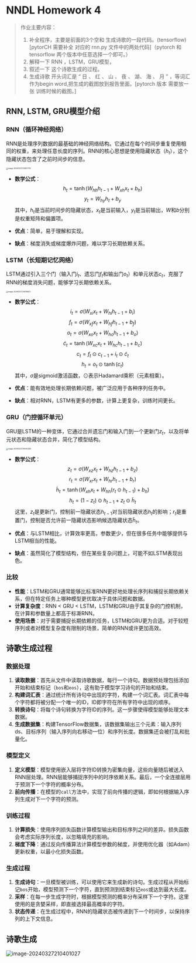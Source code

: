 # NNDL Homework 4

> 作业主要内容：
>
> 1.	补全程序，主要是前面的3个空和 生成诗歌的一段代码。(tensorflow)   [pytorCH 需要补全 对应的 rnn.py 文件中的两处代码]（pytorch 和 tensorflow 两个版本中任意选择一个即可。）
> 2.   解释一下 RNN ，LSTM，GRU模型，
> 3.	叙述一下 这个诗歌生成的过程。
> 4.	生成诗歌 开头词汇是 “ 日 、 红 、 山 、 夜 、 湖、 海 、 月 ” ，等词汇作为begin word,把生成的截图放到报告里面。[pytorch 版本 需要放一张 训练时候的截图。]



## RNN, LSTM, GRU模型介绍

### RNN（循环神经网络）

RNN是处理序列数据的最基础的神经网络结构。它通过在每个时间步重复使用相同的权重，来处理任意长度的序列。RNN的核心思想是使用隐藏状态（$h_t$），这个隐藏状态包含了之前时间步的信息。

<img src="C:\Users\12920\AppData\Roaming\Typora\typora-user-images\image-20240327213857778.png" alt="image-20240327213857778" style="zoom:33%;" />

- **数学公式**：
  $$
  h_t = \tanh(W_{hh}h_{t-1} + W_{xh}x_t + b_h)
  $$
  $$
  y_t = W_{hy}h_t + b_y
  $$
  其中，$h_t$是当前时间步的隐藏状态，$x_t$是当前输入，$y_t$是当前输出，$W$和$b$分别是权重矩阵和偏置项。

- **优点**：简单，易于理解和实现。

- **缺点**：梯度消失或梯度爆炸问题，难以学习长期依赖关系。

### LSTM（长短期记忆网络）

LSTM通过引入三个门（输入门$i_t$、遗忘门$f_t$和输出门$o_t$）和单元状态$c_t$，克服了RNN的梯度消失问题，能够学习长期依赖关系。

<img src="C:\Users\12920\AppData\Roaming\Typora\typora-user-images\image-20240327214018823.png" alt="image-20240327214018823" style="zoom:33%;" />

- **数学公式**：
  $$
  i_t = \sigma(W_{xi}x_t + W_{hi}h_{t-1} + b_i)
  $$
  $$
  f_t = \sigma(W_{xf}x_t + W_{hf}h_{t-1} + b_f)
  $$
  $$
  o_t = \sigma(W_{xo}x_t + W_{ho}h_{t-1} + b_o)
  $$
  $$
  \widetilde{c}_t = \tanh(W_{xc}x_t + W_{hc}h_{t-1} + b_c)
  $$
  $$
  c_t = f_t \odot c_{t-1} + i_t \odot \widetilde{c}_t
  $$
  $$
  h_t = o_t \odot \tanh(c_t)
  $$
  其中，$\sigma$是sigmoid激活函数，$\odot$表示Hadamard乘积（元素相乘）。

- **优点**：能有效地处理长期依赖问题，被广泛应用于各种序列任务中。

- **缺点**：相对RNN，LSTM有更多的参数，计算上更复杂，训练时间更长。

### GRU（门控循环单元）

GRU是LSTM的一种变体，它通过合并遗忘门和输入门到一个更新门$z_t$，以及将单元状态和隐藏状态合并，简化了模型结构。

<img src="C:\Users\12920\AppData\Roaming\Typora\typora-user-images\image-20240327214042366.png" alt="image-20240327214042366" style="zoom:33%;" />

- **数学公式**：
  $$
  z_t = \sigma(W_{xz}x_t + W_{hz}h_{t-1} + b_z)
  $$
  $$
  r_t = \sigma(W_{xr}x_t + W_{hr}h_{t-1} + b_r)
  $$
  $$
  \widetilde{h}_t = \tanh(W_{xh}x_t + W_{hh}(r_t \odot h_{t-1}) + b_h)
  $$
  $$
  h_t = (1 - z_t) \odot h_{t-1} + z_t \odot \widetilde{h}_t
  $$
  这里，$z_t$是更新门，控制前一隐藏状态$h_{t-1}$对当前隐藏状态$h_t$的影响；$r_t$是重置门，控制是否允许前一隐藏状态影响候选隐藏状态$\widetilde{h}_t$。

- **优点**：与LSTM相比，计算效率更高，参数更少，但在很多任务中能够提供与LSTM相当的性能。

- **缺点**：虽然简化了模型结构，但在某些复杂问题上，可能不如LSTM表现出色。

### 比较

- **性能**：LSTM和GRU通常能够比标准RNN更好地处理长序列和捕捉长期依赖关系，但在特定任务上哪种模型更优取决于具体问题和数据。
- **计算复杂度**：RNN < GRU < LSTM，LSTM和GRU由于其复杂的门控机制，在计算和参数量上都高于标凘RNN。
- **使用场景**：对于需要捕捉长期依赖的任务，LSTM和GRU更为合适。对于较短序列或者对模型复杂度有限制的场景，简单的RNN或许更加高效。



## 诗歌生成过程

### 数据处理

1. **读取数据**：首先从文件中读取诗歌数据，每行一个诗句。数据预处理包括添加开始和结束标记（`bos`和`eos`），这有助于模型学习诗句的开始和结束。
2. **构建词汇表**：通过统计所有诗句中出现的字符，构建一个词汇表。词汇表中每个字符都将被分配一个唯一的ID，ID即字符在所有字符中出现的顺序。
3. **转换诗句**：将每个诗句转换为字符ID的序列。这一步骤使得模型能够处理文本数据。
4. **生成数据集**：构建TensorFlow数据集，该数据集输出三个元素：输入序列ds、目标序列（输入序列向右移动一位）和序列长度。数据集还会被打乱和批量化。

### 模型定义

1. **定义模型**：模型使用嵌入层将字符ID转换为密集向量，这些向量随后被送入RNN层处理。RNN层能够捕捉序列中的时序依赖关系。最后，一个全连接层用于预测下一个字符的概率分布。
2. **前向传播**：在模型的`call`方法中，实现了前向传播的逻辑，即如何根据输入序列生成对下一个字符的预测。

### 训练过程

1. **计算损失**：使用序列损失函数计算模型输出和目标序列之间的差异。损失函数会考虑实际序列长度，以忽略填充的影响。
2. **梯度下降**：通过反向传播算法计算模型参数的梯度，并使用优化器（如Adam）更新权重，以最小化损失函数。

### 生成过程

1. **生成诗句**：一旦模型被训练，可以使用它来生成新的诗句。生成过程从开始标记`bos`开始，模型预测下一个字符，直到预测到结束标记`eos`或达到最大长度。
2. **采样**：在每一步生成字符时，根据模型预测的概率分布采样下一个字符。这里使用的是贪婪采样，即直接选择最高概率的字符。
3. **状态传递**：在生成过程中，RNN的隐藏状态被传递到下一个时间步，以保持序列的上下文信息。



## 诗歌生成

![image-20240327210401027](C:\Users\12920\AppData\Roaming\Typora\typora-user-images\image-20240327210401027.png)